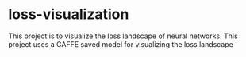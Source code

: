 # loss-visualization
This project is to visualize the loss landscape of neural networks. This project uses a CAFFE saved model for visualizing the loss landscape
